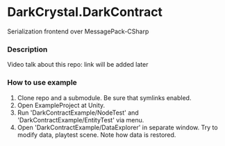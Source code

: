 # DarkCrystal.DarkContract

Serialization frontend over MessagePack-CSharp

### Description

Video talk about this repo: link will be added later

### How to use example

1. Clone repo and a submodule. Be sure that symlinks enabled.
2. Open ExampleProject at Unity.
3. Run 'DarkContractExample/NodeTest' and 'DarkContractExample/EntityTest' via menu.
4. Open 'DarkContractExample/DataExplorer' in separate window.
   Try to modify data, playtest scene. Note how data is restored.

